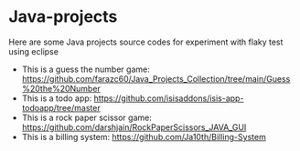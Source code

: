 # Java-projects

Here are some Java projects source codes for experiment with flaky test using eclipse

- This is a guess the number game: https://github.com/farazc60/Java_Projects_Collection/tree/main/Guess%20the%20Number
- This is a todo app: https://github.com/isisaddons/isis-app-todoapp/tree/master
- This is a rock paper scissor game: https://github.com/darshjain/RockPaperScissors_JAVA_GUI
- This is a billing system: https://github.com/Ja10th/Billing-System
